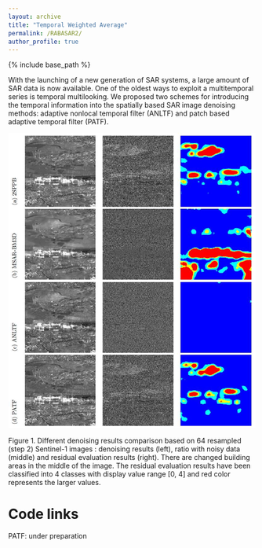 ```yaml
---
layout: archive
title: "Temporal Weighted Average"
permalink: /RABASAR2/
author_profile: true
---
```


{% include base_path %}


With the launching of a new generation of SAR systems, a large amount of SAR data is now available. One of the oldest ways to exploit
a multitemporal series is temporal multilooking. We proposed two schemes for introducing the temporal information
into the spatially based SAR image denoising methods: adaptive nonlocal temporal filter (ANLTF) and patch based adaptive temporal filter (PATF).

![changeAreaDetection](/images/TemporalWeightedAverage2.jpg)

Figure 1. Different denoising results comparison based on 64 resampled (step 2)
Sentinel-1 images : denoising results (left), ratio with noisy data (middle) and residual
evaluation results (right). There are changed building areas in the middle of the image.
The residual evaluation results have been classified into 4 classes with display value range
[0, 4] and red color represents the larger values.


Code links
======
PATF: under preparation
